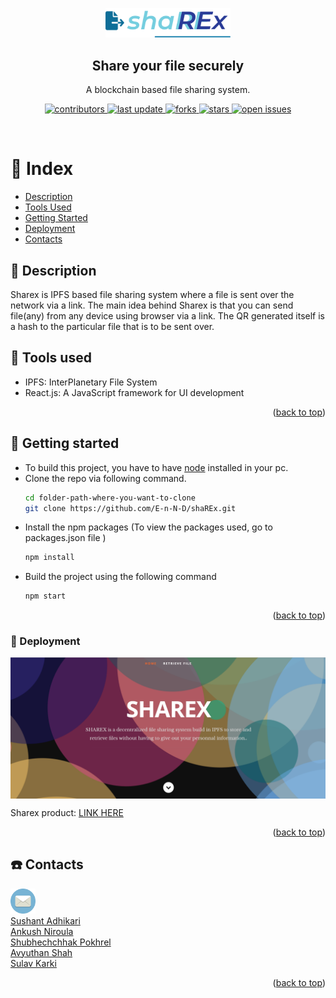 <!--Just Share It
     Blockchain based file sharing system-->
<a name="readme-top"></a>
<div align="center" >
     <img src="src/logo.png" alt="logo" width="200" height="auto" />
     <h2>Share your file securely</h2>
     <p>A blockchain based file sharing system. </p>

<p>
  <a href="https://github.com/E-n-N-D/shaREx/graphs/contributors">
    <img src="https://img.shields.io/github/contributors/E-n-N-D/shaREx" alt="contributors" />
  </a>
  <a href="">
    <img src="https://img.shields.io/github/last-commit/E-n-N-D/shaREx" alt="last update" />
  </a>
  <a href="https://github.com/E-n-N-D/shaREx/network/members">
    <img src="https://img.shields.io/github/forks/E-n-N-D/shaREx" alt="forks" />
  </a>
  <a href="https://github.com/E-n-N-D/shaREx/stargazers">
    <img src="https://img.shields.io/github/stars/E-n-N-D/shaREx" alt="stars" />
  </a>
  <a href="https://github.com/E-n-N-D/shaREx/issues/">
    <img src="https://img.shields.io/github/issues/E-n-N-D/shaREx" alt="open issues" />
  </a>
</p>

</div>

<br/>
<!--Table of Contents-->

# :notebook: Index 


- [Description](#open_book-Description)
- [Tools Used](#hammer-Tools-used)
- [Getting Started](#toolbox-Getting-started)
- [Deployment](#money_with_wings-Deployment)
- [Contacts](#telephone-Contacts)

<!--About this project-->



## :open_book: Description

Sharex is IPFS based file sharing system where a file is sent over the network via a link. The main idea behind Sharex is that you
can send file(any) from any device using browser via a link. The QR generated itself is a hash to the particular file that is to be sent over. 


## :hammer: Tools used

<ul>

<li> IPFS: InterPlanetary File System
</li>

<li> React.js: A JavaScript framework for UI development </p>

</ul>

<p align="right">(<a href="#readme-top">back to top</a>)</p>
<!--Getting Started-->

## :toolbox: Getting started
<p>
<ul>
<li>
To build this project, you have to have <a href= "https://nodejs.org/en/download/">node</a> installed in your pc. 
</li>
<li>
Clone the repo via following command.

```bash
cd folder-path-where-you-want-to-clone
git clone https://github.com/E-n-N-D/shaREx.git
```
</li>

<li>
Install the npm packages (To view the packages used, go to packages.json file )

 ```bash 
npm install
```
</li>
<li>
Build the project using the following command

```bash
npm start
```
</li>

</ul>
</p>


<p align="right">(<a href="#readme-top">back to top</a>)</p>

### :money_with_wings: Deployment

<img src="src/site.jpg" alt="logo" width="auto" height="auto" align="center">
<p>
Sharex product: <a href = "">LINK HERE</a>
</p>

<p align="right">(<a href="#readme-top">back to top</a>)</p>


## :telephone: Contacts
<div>
<img src="src/Mail.png" alt="logo" width="40" height="auto"><br>
 <a href="mailto:sushantadhikari2001@gmail.com">Sushant Adhikari</a><br>
 <a href="mailto:ankushniroulaa@gmail.com">Ankush Niroula</a><br>
 <a href="mailto:shubhechchhakp@gmail.com">Shubhechchhak Pokhrel </a><br>
 <a href="mailto:avyuthan364@gmail.com">Avyuthan Shah</a><br>
 <a href="mailto:sulavkarki8020@gmail.com">Sulav Karki</a><br>
</div>


<p align="right">(<a href="#readme-top">back to top</a>)</p>